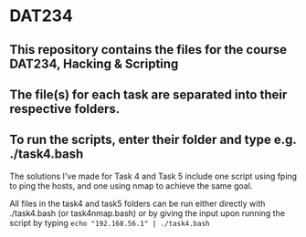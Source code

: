 # DAT234

## This repository contains the files for the course DAT234, Hacking & Scripting

## The file(s) for each task are separated into their respective folders.

## To run the scripts, enter their folder and type e.g. ./task4.bash

The solutions I've made for Task 4 and Task 5 include one script using fping to ping the hosts, and one using nmap to achieve the same goal.

All files in the task4 and task5 folders can be run either directly with ./task4.bash (or task4nmap.bash) or by giving the input upon running the script by typing `echo "192.168.56.1" | ./task4.bash`

